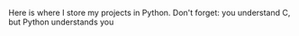 Here is where I store my projects in Python. Don't forget: you understand C, but Python understands you
